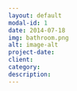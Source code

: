 ```yaml
---
layout: default
modal-id: 1
date: 2014-07-18
img: bathroom.png
alt: image-alt
project-date: 
client:
category:
description:
---
```

